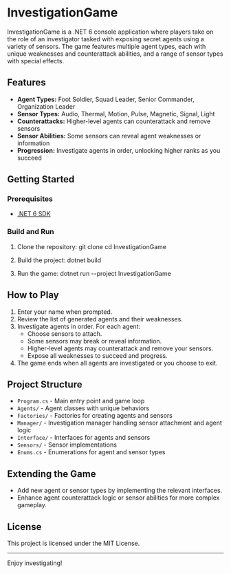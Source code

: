 # InvestigationGame

InvestigationGame is a .NET 6 console application where players take on the role of an investigator tasked with exposing secret agents using a variety of sensors. The game features multiple agent types, each with unique weaknesses and counterattack abilities, and a range of sensor types with special effects.

## Features

- **Agent Types:** Foot Soldier, Squad Leader, Senior Commander, Organization Leader
- **Sensor Types:** Audio, Thermal, Motion, Pulse, Magnetic, Signal, Light
- **Counterattacks:** Higher-level agents can counterattack and remove sensors
- **Sensor Abilities:** Some sensors can reveal agent weaknesses or information
- **Progression:** Investigate agents in order, unlocking higher ranks as you succeed

## Getting Started

### Prerequisites

- [.NET 6 SDK](https://dotnet.microsoft.com/download/dotnet/6.0)

### Build and Run

1. Clone the repository: git clone <repository-url> cd InvestigationGame

2. Build the project: dotnet build

3. Run the game: dotnet run --project InvestigationGame

## How to Play

1. Enter your name when prompted.
2. Review the list of generated agents and their weaknesses.
3. Investigate agents in order. For each agent:
   - Choose sensors to attach.
   - Some sensors may break or reveal information.
   - Higher-level agents may counterattack and remove your sensors.
   - Expose all weaknesses to succeed and progress.
4. The game ends when all agents are investigated or you choose to exit.

## Project Structure

- `Program.cs` - Main entry point and game loop
- `Agents/` - Agent classes with unique behaviors
- `Factories/` - Factories for creating agents and sensors
- `Manager/` - Investigation manager handling sensor attachment and agent logic
- `Interface/` - Interfaces for agents and sensors
- `Sensors/` - Sensor implementations
- `Enums.cs` - Enumerations for agent and sensor types

## Extending the Game

- Add new agent or sensor types by implementing the relevant interfaces.
- Enhance agent counterattack logic or sensor abilities for more complex gameplay.

## License

This project is licensed under the MIT License.

---

Enjoy investigating!
